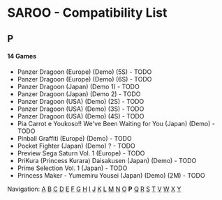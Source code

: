 # SAROO - Compatibility List

## P

#### 14 Games

- Panzer Dragoon (Europe) (Demo) (5S) - TODO
- Panzer Dragoon (Europe) (Demo) (6S) - TODO
- Panzer Dragoon (Japan) (Demo 1) - TODO
- Panzer Dragoon (Japan) (Demo 2) - TODO
- Panzer Dragoon (USA) (Demo) (2S) - TODO
- Panzer Dragoon (USA) (Demo) (3S) - TODO
- Panzer Dragoon (USA) (Demo) (4S) - TODO
- Pia Carrot e Youkoso!! We've Been Waiting for You (Japan) (Demo) - TODO
- Pinball Graffiti (Europe) (Demo) - TODO
- Pocket Fighter (Japan) (Demo) ? - TODO
- Preview Sega Saturn Vol. 1 (Europe) - TODO
- PriKura (Princess Kurara) Daisakusen (Japan) (Demo) - TODO
- Prime Selection Vol. 1 (Japan) - TODO
- Princess Maker - Yumemiru Yousei (Japan) (Demo) (2M) - TODO

Navigation:
[A](./A.md) [B](./B.md) [C](./C.md) [D](./D.md) [E](./E.md) [F](./F.md) [G](./G.md) [H](./H.md) [I](./I.md) [J](./J.md) [K](./K.md) [L](./L.md) [M](./M.md) [N](./N.md) [O](./O.md) **P** [Q](./Q.md) [R](./R.md) [S](./S.md) [T](./T.md) [V](./V.md) [W](./W.md) [X](./X.md) [Y](./Y.md)
